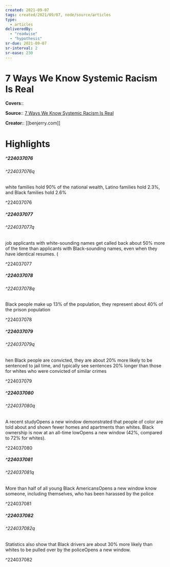 ```yaml
---
created: 2021-09-07
tags: created/2021/09/07, node/source/articles
type: 
  - articles
deliveredBy: 
  - "readwise"
  - "hypothesis"
sr-due: 2021-09-07
sr-interval: 2
sr-ease: 230
---
```

# 7 Ways We Know Systemic Racism Is Real

**Covers**:: 

**Source**:: [7 Ways We Know Systemic Racism Is Real](https://www.benjerry.com/whats-new/2016/systemic-racism-is-real)

**Creator**:: [[benjerry.com]]

# Highlights
##### ^224037076



###### ^224037076q

white families hold 90% of the national wealth, Latino families hold 2.3%, and Black families hold 2.6% 

^224037076

##### ^224037077



###### ^224037077q

job applicants with white-sounding names get called back about 50% more of the time than applicants with Black-sounding names, even when they have identical resumes. ( 

^224037077

##### ^224037078



###### ^224037078q

Black people make up 13% of the population, they represent about 40% of the prison population 

^224037078

##### ^224037079



###### ^224037079q

hen Black people are convicted, they are about 20% more likely to be sentenced to jail time, and typically see sentences 20% longer than those for whites who were convicted of similar crimes 

^224037079

##### ^224037080



###### ^224037080q

A recent studyOpens a new window demonstrated that people of color are told about and shown fewer homes and apartments than whites. Black ownership is now at an all-time lowOpens a new window (42%, compared to 72% for whites). 

^224037080

##### ^224037081



###### ^224037081q

More than half of all young Black AmericansOpens a new window know someone, including themselves, who has been harassed by the police 

^224037081

##### ^224037082



###### ^224037082q

Statistics also show that Black drivers are about 30% more likely than whites to be pulled over by the policeOpens a new window. 

^224037082

